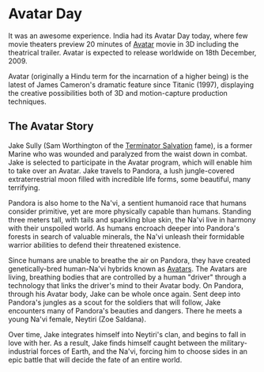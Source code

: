 # Avatar Day

It was an awesome experience. India had its Avatar Day today, where few movie theaters preview 20 minutes of [Avatar](https://en.wikipedia.org/wiki/Avatar_(2009_film)) movie in 3D including the theatrical trailer. Avatar is expected to release worldwide on 18th December, 2009.

Avatar (originally a Hindu term for the incarnation of a higher being) is the latest of James Cameron's dramatic feature since Titanic (1997), displaying the creative possibilities both of 3D and motion-capture production techniques.

## The Avatar Story

Jake Sully (Sam Worthington of the <a href="http://www.imdb.com/title/tt0438488/">Terminator Salvation</a> fame), is a former Marine who was wounded and paralyzed from the waist down in combat. Jake is selected to participate in the Avatar program, which will enable him to take over an Avatar. Jake travels to Pandora, a lush jungle-covered extraterrestrial moon filled with incredible life forms, some beautiful, many terrifying.

Pandora is also home to the Na'vi, a sentient humanoid race that humans consider primitive, yet are more physically capable than humans. Standing three meters tall, with tails and sparkling blue skin, the Na'vi live in harmony with their unspoiled world. As humans encroach deeper into Pandora's forests in search of valuable minerals, the Na'vi unleash their formidable warrior abilities to defend their threatened existence.

Since humans are unable to breathe the air on Pandora, they have created genetically-bred human-Na'vi hybrids known as <a href="http://www.imdb.com/title/tt0499549/">Avatars</a>. The Avatars are living, breathing bodies that are controlled by a human "driver" through a technology that links the driver's mind to their Avatar body. On Pandora, through his Avatar body, Jake can be whole once again. Sent deep into Pandora's jungles as a scout for the soldiers that will follow, Jake encounters many of Pandora's beauties and dangers. There he meets a young Na'vi female, Neytiri (Zoe Saldana).

Over time, Jake integrates himself into Neytiri's clan, and begins to fall in love with her. As a result, Jake finds himself caught between the military-industrial forces of Earth, and the Na'vi, forcing him to choose sides in an epic battle that will decide the fate of an entire world.